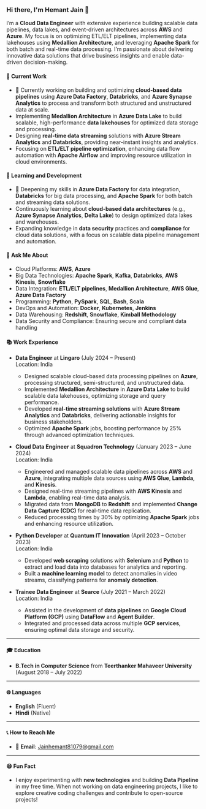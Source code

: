 ### Hi there, I'm Hemant Jain 👋

I’m a **Cloud Data Engineer** with extensive experience building scalable data pipelines, data lakes, and event-driven architectures across **AWS** and **Azure**. My focus is on optimizing ETL/ELT pipelines, implementing data lakehouses using **Medallion Architecture**, and leveraging **Apache Spark** for both batch and real-time data processing. I’m passionate about delivering innovative data solutions that drive business insights and enable data-driven decision-making.

#### 🚀 **Current Work**
- 🔭 Currently working on building and optimizing **cloud-based data pipelines** using **Azure Data Factory**, **Databricks**, and **Azure Synapse Analytics** to process and transform both structured and unstructured data at scale.
- Implementing **Medallion Architecture** in **Azure Data Lake** to build scalable, high-performance **data lakehouses** for optimized data storage and processing.
- Designing **real-time data streaming** solutions with **Azure Stream Analytics** and **Databricks**, providing near-instant insights and analytics.
- Focusing on **ETL/ELT pipeline optimization**, enhancing data flow automation with **Apache Airflow** and improving resource utilization in cloud environments.

#### 🌱 **Learning and Development**
- 🌱 Deepening my skills in **Azure Data Factory** for data integration, **Databricks** for big data processing, and **Apache Spark** for both batch and streaming data solutions.
- Continuously learning about **cloud-based data architectures** (e.g., **Azure Synapse Analytics**, **Delta Lake**) to design optimized data lakes and warehouses.
- Expanding knowledge in **data security** practices and **compliance** for cloud data solutions, with a focus on scalable data pipeline management and automation.


#### 💬 **Ask Me About**
- Cloud Platforms: **AWS**, **Azure**
- Big Data Technologies: **Apache Spark**, **Kafka**, **Databricks**, **AWS Kinesis**, **Snowflake**
- Data Integration: **ETL/ELT pipelines**, **Medallion Architecture**, **AWS Glue**, **Azure Data Factory**
- Programming: **Python**, **PySpark**, **SQL**, **Bash**, **Scala**
- DevOps and Automation: **Docker**, **Kubernetes**, **Jenkins**
- Data Warehousing: **Redshift**, **Snowflake**, **Kimball Methodology**
- Data Security and Compliance: Ensuring secure and compliant data handling

#### 📚 **Work Experience**

- **Data Engineer** at **Lingaro** (July 2024 – Present)  
  Location: India  
  - Designed scalable cloud-based data processing pipelines on **Azure**, processing structured, semi-structured, and unstructured data.
  - Implemented **Medallion Architecture** in **Azure Data Lake** to build scalable data lakehouses, optimizing storage and query performance.
  - Developed **real-time streaming solutions** with **Azure Stream Analytics** and **Databricks**, delivering actionable insights for business stakeholders.
  - Optimized **Apache Spark** jobs, boosting performance by 25% through advanced optimization techniques.

- **Cloud Data Engineer** at **Squadron Technology** (January 2023 – June 2024)  
  Location: India  
  - Engineered and managed scalable data pipelines across **AWS** and **Azure**, integrating multiple data sources using **AWS Glue**, **Lambda**, and **Kinesis**.
  - Designed real-time streaming pipelines with **AWS Kinesis** and **Lambda**, enabling real-time data analysis.
  - Migrated data from **MongoDB** to **Redshift** and implemented **Change Data Capture (CDC)** for real-time data replication.
  - Reduced processing times by 30% by optimizing **Apache Spark** jobs and enhancing resource utilization.

- **Python Developer** at **Quantum IT Innovation** (April 2023 – October 2023)  
  Location: India  
  - Developed **web scraping** solutions with **Selenium** and **Python** to extract and load data into databases for analytics and reporting.
  - Built a **machine learning model** to detect anomalies in video streams, classifying patterns for **anomaly detection**.

- **Trainee Data Engineer** at **Searce** (July 2021 – March 2022)  
  Location: India  
  - Assisted in the development of **data pipelines** on **Google Cloud Platform (GCP)** using **DataFlow** and **Agent Builder**.
  - Integrated and processed data across multiple **GCP services**, ensuring optimal data storage and security.

---

#### 🎓 **Education**
- **B.Tech in Computer Science** from **Teerthanker Mahaveer University** (August 2018 – July 2022)

---

#### 🌐 **Languages**
- **English** (Fluent)
- **Hindi** (Native)

---

#### 📞 **How to Reach Me**
- 📧 **Email**: [Jainhemant81079@gmail.com](mailto:Jainhemant81079@gmail.com)

---

#### 😄 **Fun Fact**
- I enjoy experimenting with **new technologies** and building **Data Pipeline** in my free time. When not working on data engineering projects, I like to explore creative coding challenges and contribute to open-source projects!
